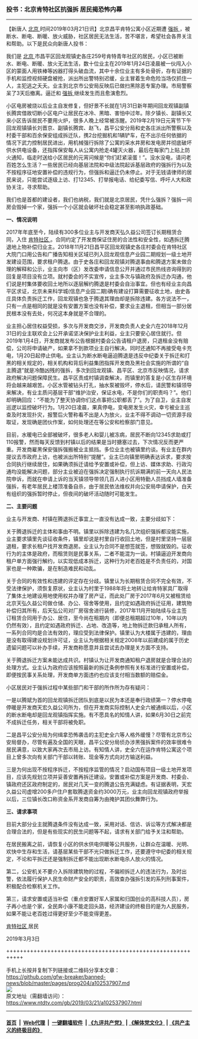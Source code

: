 ### 投书：北京肯特社区抗强拆  居民揭恐怖内幕
------------------------

<div class="post_content" itemprop="articleBody">
 <p>
  【新唐人
  <a href="https://www.ntdtv.com/gb/北京.htm">
   北京
  </a>
  时间2019年03月21日讯】北京昌平肯特公寓小区近期遭
  <a href="https://www.ntdtv.com/gb/强拆.htm">
   强拆
  </a>
  ，被断水、断电、断暖、放火威胁，社区居民无法生活，苦不堪言，希望社会各界关注和帮助。以下是民众向新唐人投书：
 </p>
 <p>
  我们是
  <a href="https://www.ntdtv.com/gb/北京.htm">
   北京
  </a>
  市昌平区回龙观镇史各庄259号肯特青年社区的居民，小区已被断水、断电、断暖、放火无法生活，数十位业主在2019年1月24日凌晨被一伙闯入小区的蒙面人用铁棒等凶器打得头破血流，其中十余位业主有多处骨折，存有证据的手机和监控视频硬盘被抢，派出所出警特别迟缓，业主冒着生命危险当场仅抓住一人，主犯逃之夭夭。业主到北京市公安局反映后已做扫黑除恶专案办理。市局警察呆了3天后撤离。逼迁和
  <a href="https://www.ntdtv.com/gb/强拆.htm">
   强拆
  </a>
  继续发生而且愈演愈烈。
 </p>
 <p>
  小区电房被烧以后业主自发修复，但好景不长就在1月31日新年期间回龙观镇副镇长腾宾借故切断小区电户让居民在冰冷、黑暗、害怕中过年。除夕镇长、副镇长又来小区告诉居民不要用火炉，很多人晚上经常被冻醒。2019年2月19日元宵节下午回龙观镇镇长刘晋京、副镇长腾宾、赵飞，昌平公安分局和史各庄派出所警察以及村委干部和百余保安组成拆迁队，携2台挖掘机和1辆铲车，在不出示任何依据的情况下武力控制居民进出，用机械强行拆除了公寓的采水井房和发电房并彻底破坏供水供电设备，还指挥保安每人从公寓内抢走4罐灭火器，最后在每家门上贴上防火通知，临走时送给小区居民的元宵问候是“你们赶紧滚蛋！”。没水没电，请问老百姓怎么生活？一些居民已经向基层法院和中级法院起诉基层政府的强拆行为以及不按程序征地安置补偿的违规行为，但强拆和逼迁仍未停止。对于无钱请律师的居民来说，只能尝试逐级上访、打12345、打举报电话、给纪委写信、呼吁人大和政协关注，寻求帮助。
 </p>
 <p>
  我们也是首都的建设者，我们也纳税，我们就是北京居民，凭什么强拆？强拆一间房会毁掉一个家，强拆一个小区就会破坏社会稳定甚至影响执政基础。
 </p>
 <p>
  <strong>
   一、情况说明
  </strong>
 </p>
 <p>
  2017年年底至今，陆续有300多位业主与开发商天弘久益公司签订长期租赁合同，入住
  <a href="https://www.ntdtv.com/gb/肯特社区.htm">
   肯特社区
  </a>
  。合同约定了开发商保证住房的合法性和安全性，如遇拆迁腾退地上物补偿归业主。2018年11月21日昌平区回龙观镇史各庄村委会在肯特社区大院门口用公告和广播告知相关区域已列入回龙观信息产业园二期规划一级土地开发建设范围，要求租户腾退。由于史各庄和回龙观镇对腾退事由和腾退方案未做合理的解释和公示，业主向市（区）发改委申请信息公开并通过市民热线咨询得到的回复是项目没有立项。就村委会的不实宣传，业主多次与镇政府及拆迁办沟通，他们说是村集体要收回土地所以逐层解约腾退是村委会自治事宜。但也有经业主向昌平区求证，北京未来科学城(信息产业园二期)确有建设打算需要征收土地，由史各庄具体负责拆迁工作，回龙观镇也急于腾退其理由却是拆除违建。各方说法不一，只有一点是相同的就是没有安置方案也没有补偿，要求业主退租，但相当一部分居民根本没有去处，何况这本身就是不合理的。
 </p>
 <p>
  业主担心居住权益受损，多次与开发商交涉，开发商负责人史全六在2018年12月31日的业主联欢会上公开承诺坚决保护业主利益，业主只要安心居住就行。但2019年1月4日，开发商就发布公告根据村委会公告请租户退房，只退租金没有赔偿，公司将申请破产，如果拿不到款项业主自行解决。同时还通知不再接受电卡充电，1月20日起停止供电。业主认为断水断电逼迫腾退是违反中纪委关于拆迁和打黑的相关规定的，相关机构和背后利益集团指挥开发商及黑社会实施的所谓的“自主腾退”就是冷酷凶残的强拆，多次到回龙观镇、昌平区、北京市反映情况，请求政府解决问题保障民生。昌平区责成村镇调查解决，而镇里的答复是小区生存环境将会越来越艰苦。小区水管被钻头打孔，抽水泵被毁坏，停水后，请民警和镇领导来解决，有业主质问基层干部“维护治安，保证水电，不是你们的职责吗？”。他们却明确回应：“不能为了整天协调你们这点事把公职都丢了”。为了自卫，业主自发巡逻以监控破坏行为。1月20日凌晨，果真停电，变电房发生火灾，幸亏被业主巡查及时发现扑灾，报警后火警称看不出是人为放火，业主不得不调动一切资源手段取证，发现确是团伙作案，如何处理还在等公安和检察部门意见。
 </p>
 <p>
  目前，水暖电已全部被破坏，很多老人和婴儿被冻病，居民不断向12345求助或打110报警，然而每天反馈到村镇以后的结果是当时搪塞过去，下次情况反而更严重。开发商雇黑保安强拆强搬被业主抵挡。多位业主也被镇里约谈。有业主在群内提议去市政府上访，也被派出所特别“提醒”。业主已向镇里明确表达诉求，要求按合同执行继续居住，如果确须拆迁请给予安置或补偿，但上访、媒体求助、行政沟通均没能解决问题，部分主业被迫在强拆决定强制执行抗诉期满的前一天向人民法院申诉，而就在申请上诉的当天镇领导带领几百人进小区用特勤人员挡成人墙准备强拆，有老年居民上楼顶准备自杀，由于居民依法维权并向公安局申请保护，白天有组织的强拆暂时停止，但夜间的破坏活动随时可能发生。
 </p>
 <p>
  <strong>
   二、主要问题
  </strong>
 </p>
 <p>
  业主与开发商、村镇在腾退拆迁事宜上一直没有达成一致，主要分歧如下：
 </p>
 <p>
  关于腾退拆迁的主体和事由不明。镇里以拆除违建为名几次组织强拆都没能实施，业主要求镇里先谈征收条件，镇里却说是村里自行收回土地，但是村里坚持一层层退租，要求长租户找开发商退房。业主认为合同不是想签就签，想毁就毁的。征收行为的主体是政府，而租赁则是民事关系，二者不能混为一谈。村镇逼迫开发商向租户单方面强行解约，以实现低成本拆迁，这种行为对老百姓是不负责任的，对国家也是一种欺骗，是在制造难民和动乱。
 </p>
 <p>
  关于合同的有效性和违建的评定存在分歧。镇里认为长期租赁合同不完全有效，不受法律保护，须恢复原状，业主认为村里于1988年将土地转让给肯特家具厂取得了集体土地建设用地使用权并办理了房产证，而此处厂房于2017年6月又被租赁给北京天弘久益公司做仓储、办公、宿舍等使用，且约定如遇政府拆迁征用，建筑物补偿归其所有，后天弘公司对厂房宿舍进行装修，2017年11月开始陆续与业主签订租赁合同用于办公、居住，至今尚在租期内（即便总租期超过10年，10年以内仍然有效），且约定如遇政府拆迁、占地、改造等，地上物拆迁款归承租人所有，一系列合同均是合法有效的，理应受到法律保护。镇里认为大楼属于违建的，理由是没有取得建设规划许可证，业主认为根据相关规定2008年以前建成的属于历史遗留问题可以补办手续，开发商称愿意并且尝试去办理是关方面不支持。
 </p>
 <p>
  关于腾退拆迁方案未能达成共识。村镇认为让开发商通知租户退房就是合理合法的处理方式。业主认为政府应该按照最新的拆迁条例参照有关标准进行安置或补偿，即便按民事关系处理，开发商单方面违约也应该支付相当数额的赔偿金。
 </p>
 <p>
  小区居民对于强拆过程中某些部门和干部的所作所为存有疑问：
 </p>
 <p>
  一是以腾斌为首的回龙观镇拆迁团队到底是以民为本还是奉行政绩第一？停水停电停暖是开发商天宏久益公司所为，但在开发商实际控制人史全六被通缉以后，小区的断水断电却是回龙观镇指挥实施。有不愿具名的知情人讲，如果6月30日之前完不成拆迁任务，相关干部将被免职。
 </p>
 <p>
  二是昌平公安分局为何缉拿恐怖袭击的主犯史全六等人格外缓慢？尽管有北京市公安局督办，尽管有遍及全国的天眼，昌平公安分局侦办涉黑强拆案件的效率很难令居民满意，以致大家再次去市局上访。有知情人讲，史全六在运作肯特公寓这个项目上曾多次向有关部门干部以转账、现金等方式向对方输送利益。
 </p>
 <p>
  三是为何出现不按程序拆迁，不按程序监管的情况？启动国有项目一级土地开发项目，应该先规划立项并妥善安置再拆迁建设。安置或补偿方案是开发商、村委会、镇政府还区政府制定的，居民对几天一变的腾退公告充满疑虑。有证据表明，天宏久益公司虚增200多户住户套取腾退资金约3000万元，业主向回龙观镇政府举报以后，三位镇长改口称资金系开发商自筹为由掩护其团伙舞弊行为。
 </p>
 <p>
  <strong>
   三、请求事项
  </strong>
 </p>
 <p>
  目前大部分业主就腾退条件没有达成一致，采用对话、信访、诉讼等方式解决都是合理合法的，但是有些现实的民生问题等不起，请求有关部门给予关注和帮助。
 </p>
 <p>
  在居民搬离之前，请恢复小区的供水供电供暖等公共服务，让群众在温暖、光明、欢快中生存和生活，请基层某些干部不光只做拆迁工作，还要遵守中纪委的相关规定，不论和平拆迁还是强制拆迁都不能出现断水断电杀人放火的情况。
 </p>
 <p>
  第二，公安机关不要介入拆除建筑物的过程，不偏袒拆迁人的违法行为，及时出警，依法履行保护人民生命财产安全的职责，高效查办强拆引发的系列刑事案件，积极配合检察机关工作。
 </p>
 <p>
  第三，请求安置或适当补偿（重点安置好军人家属和归国创业的高科技人员），房子再小也是个家，全民奔小康不能走回头路，经济建设的终极目的是为人民服务，如果不能让老百姓过得更好至少不能变得更差。
 </p>
 <p>
  <a href="https://www.ntdtv.com/gb/肯特社区.htm">
   肯特社区
  </a>
  居民
 </p>
 <p>
  2019年3月3日
 </p>
 <div class="single_ad">
 </div>
</div>

+++++++++++++++++++++++++++++++++++++++++++++++++++++++++++<br/><br/>
手机上长按并复制下列链接或二维码分享本文章：<br/>
https://github.com/gfw-breaker/banned-news/blob/master/pages/prog204/a102537907.md <br/>
<a href='https://github.com/gfw-breaker/banned-news/blob/master/pages/prog204/a102537907.md'><img src='https://github.com/gfw-breaker/banned-news/blob/master/pages/prog204/a102537907.md.png'/></a> <br/>
原文地址（需翻墙访问）：https://www.ntdtv.com/gb/2019/03/21/a102537907.html


------------------------
#### [首页](https://github.com/gfw-breaker/banned-news/blob/master/README.md) &nbsp;|&nbsp; [Web代理](https://github.com/labour-camp/helloworld) &nbsp;|&nbsp; [一键翻墙软件](https://github.com/gfw-breaker/nogfw/blob/master/README.md) &nbsp;| [《九评共产党》](https://github.com/gfw-breaker/9ping.md/blob/master/README.md#九评之一评共产党是什么) | [《解体党文化》](https://github.com/gfw-breaker/jtdwh.md/blob/master/README.md) | [《共产主义的终极目的》](https://github.com/gfw-breaker/gczydzjmd.md/blob/master/README.md)


